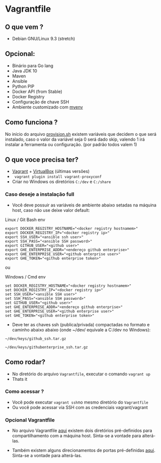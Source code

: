 # Vagrantfile

## O que vem ? 
- Debian GNU/Linux 9.3 (stretch)

## Opcional:

- Binário para Go lang
- Java JDK 10
- Maven
- Ansible
- Python PIP
- Docker API (from Stable)
- Docker Registry
- Configuração de chave SSH 
- Ambiente customizado com [myenv](https://github.com/alexlopes/myenv)

## Como funciona ?

No início do arquivo [provision.sh](https://github.houston.entsvcs.net/alex-lopes/tux/blob/master/vagrant/provision.sh) existem variáveis que decidem o que será instalado, caso o valor da variável seja 0 será dado skip, valendo 1 irá instalar a ferramenta ou configuração. (por padrão todos valem 1)

## O que voce precisa ter?

- [Vagrant](https://www.vagrantup.com/downloads.html) + [VirtualBox](https://www.virtualbox.org/wiki/Downloads) (últimas versões)
- ``` vagrant plugin install vagrant-proxyconf```
- Criar no Windows os diretórios `C:/dev` e `C:/share`

### Caso deseje a instalação full 

- Você deve possuir as variáveis de ambiente abaixo setadas na máquina host, caso não use deixe valor default:

Linux / Git Bash env
```
export DOCKER_REGISTRY_HOSTNAME="<docker registry hostnamem>"
export DOCKER_REGISTRY_IP="<docker registry ip>"
export SSH_USER="<ansible ssh user>"
export SSH_PASS="<ansible SSH password>"
export GITHUB_USER="<github user>"
export GHE_ENTERPRISE_ADDR="<endereço github enterprise>"
export GHE_ENTERPRISE_USER="<github enterprise user>"
export GHE_TOKEN="<github enterprise token>"
```

ou 

Windows / Cmd env
```
set DOCKER_REGISTRY_HOSTNAME="<docker registry hostnamem>"
set DOCKER_REGISTRY_IP="<docker registry ip>"
set SSH_USER="<ansible SSH user>"
set SSH_PASS="<ansible SSH password>"
set GITHUB_USER="<github user>"
set GHE_ENTERPRISE_ADDR="<endereço github enterprise>"
set GHE_ENTERPRISE_USER="<github enterprise user>"
set GHE_TOKEN="<github enterprise token>"
```

- Deve ter as chaves ssh (publica/privada) compactadas no formato e caminho abaixo abaixo (onde ~/dev/ equivale a C:/dev no Windows):

```
~/dev/keys/github_ssh.tar.gz

~/dev/keys/githubenterprise_ssh.tar.gz
```


## Como rodar?

- No diretório do arquivo ```Vagrantfile```, executar o comando ```vagrant up```
- Thats it

### Como acessar ?

- Você pode executar ```vagrant ssh```no mesmo diretório do ```Vagrantfile```
- Ou você pode acessar via SSH com as credenciais vagrant/vagrant



### Opcional Vagrantfile

- No arquivo Vagrantfile [aqui](https://github.com/alexlopes/tux/blob/master/vagrant/Vagrantfile#L32) existem dois diretórios pré-definidos para compartilhamento com a máquina host. Sinta-se a vontade para alterá-las.

- Também existem alguns direcionamentos de portas pré-definidas [aqui](https://github.com/alexlopes/tux/blob/master/vagrant/Vagrantfile#L32). Sinta-se a vontade para alterá-las.
